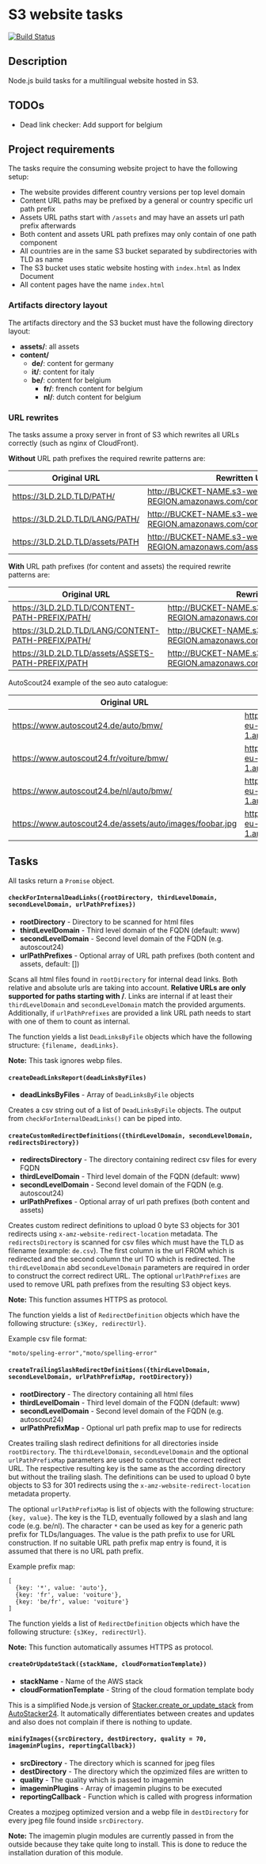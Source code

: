 # S3 website tasks

[![Build Status](https://travis-ci.org/Scout24/s3-website-tasks.svg?branch=master)](https://travis-ci.org/Scout24/s3-website-tasks)

## Description

Node.js build tasks for a multilingual website hosted in S3.

## TODOs

* Dead link checker: Add support for belgium

## Project requirements

The tasks require the consuming website project to have the following setup:

* The website provides different country versions per top level domain
* Content URL paths may be prefixed by a general or country specific url path prefix
* Assets URL paths start with `/assets` and may have an assets url path prefix afterwards
* Both content and assets URL path prefixes may only contain of one path component
* All countries are in the same S3 bucket separated by subdirectories with TLD as name
* The S3 bucket uses static website hosting with `index.html` as Index Document
* All content pages have the name `index.html`

### Artifacts directory layout

The artifacts directory and the S3 bucket must have the following directory layout:

  * **assets/**: all assets
  * **content/**
    * **de/**: content for germany
    * **it/**: content for italy
    * **be/**: content for belgium
      * **fr/**: french content for belgium
      * **nl/**: dutch content for belgium

### URL rewrites

The tasks assume a proxy server in front of S3 which rewrites all URLs correctly (such as nginx of CloudFront).

**Without** URL path prefixes the required rewrite patterns are:

| Original URL | Rewritten URL |
| --- | --- |
| https://3LD.2LD.TLD/PATH/ | http://BUCKET-NAME.s3-website-AWS-REGION.amazonaws.com/content/TLD/PATH |
| https://3LD.2LD.TLD/LANG/PATH/ | http://BUCKET-NAME.s3-website-AWS-REGION.amazonaws.com/content/TLD/LANG/PATH |
| https://3LD.2LD.TLD/assets/PATH | http://BUCKET-NAME.s3-website-AWS-REGION.amazonaws.com/assets/PATH |

**With** URL path prefixes (for content and assets) the required rewrite patterns are:

| Original URL | Rewritten URL |
| --- | --- |
| https://3LD.2LD.TLD/CONTENT-PATH-PREFIX/PATH/ | http://BUCKET-NAME.s3-website-AWS-REGION.amazonaws.com/content/TLD/PATH |
| https://3LD.2LD.TLD/LANG/CONTENT-PATH-PREFIX/PATH/ | http://BUCKET-NAME.s3-website-AWS-REGION.amazonaws.com/content/TLD/LANG/PATH |
| https://3LD.2LD.TLD/assets/ASSETS-PATH-PREFIX/PATH | http://BUCKET-NAME.s3-website-AWS-REGION.amazonaws.com/assets/PATH |

AutoScout24 example of the seo auto catalogue:

| Original URL | Rewritten URL |
| --- | --- |
| https://www.autoscout24.de/auto/bmw/ | http://as24-seo-pages-auto.s3-website-eu-west-1.amazonaws.com/content/de/bmw/ |
| https://www.autoscout24.fr/voiture/bmw/ | http://as24-seo-pages-auto.s3-website-eu-west-1.amazonaws.com/content/fr/bmw/ |
| https://www.autoscout24.be/nl/auto/bmw/ | http://as24-seo-pages-auto.s3-website-eu-west-1.amazonaws.com/content/be/nl/bmw/ |
| https://www.autoscout24.de/assets/auto/images/foobar.jpg | http://as24-seo-pages-auto.s3-website-eu-west-1.amazonaws.com/assets/images/foobar.jpg |

## Tasks

All tasks return a `Promise` object.

#### `checkForInternalDeadLinks({rootDirectory, thirdLevelDomain, secondLevelDomain, urlPathPrefixes})`

* **rootDirectory** - Directory to be scanned for html files
* **thirdLevelDomain** - Third level domain of the FQDN (default: www)
* **secondLevelDomain** - Second level domain of the FQDN (e.g. autoscout24)
* **urlPathPrefixes** - Optional array of URL path prefixes (both content and assets, default: \[\])

Scans all html files found in `rootDirectory` for internal dead links. Both relative and absolute urls are taking into account.  **Relative URLs are only supported for paths starting with /**. Links are internal if at least their `thirdLevelDomain` and `secondLevelDomain` match the provided arguments. Additionally, if `urlPathPrefixes` are provided a link URL path needs to start with one of them to count as internal.

The function yields a list `DeadLinksByFile` objects which have the following structure: `{filename, deadLinks}`.

**Note:** This task ignores webp files.

#### `createDeadLinksReport(deadLinksByFiles)`

* **deadLinksByFiles** - Array of `DeadLinksByFile` objects

Creates a csv string out of a list of `DeadLinksByFile` objects. The output from `checkForInternalDeadLinks()` can be piped into.

#### `createCustomRedirectDefinitions({thirdLevelDomain, secondLevelDomain, redirectsDirectory})`

* **redirectsDirectory** - The directory containing redirect csv files for every FQDN
* **thirdLevelDomain** - Third level domain of the FQDN (default: www)
* **secondLevelDomain** - Second level domain of the FQDN (e.g. autoscout24)
* **urlPathPrefixes** - Optional array of url path prefixes (both content and assets)

Creates custom redirect definitions to upload 0 byte S3 objects for 301 redirects using `x-amz-website-redirect-location` metadata. The `redirectsDirectory` is scanned for csv files which must have the TLD as filename (example: `de.csv`). The first column is the url FROM which is redirected and the second column the url TO which is redirected. The `thirdLevelDomain` abd `secondLevelDomain` parameters are required in order to construct the correct redirect URL. The optional `urlPathPrefixes` are used to remove URL path prefixes from the resulting S3 object keys.

**Note:** This function assumes HTTPS as protocol.

The function yields a list of `RedirectDefinition` objects which have the following structure: `{s3Key, redirectUrl}`.

Example csv file format:

`"moto/speling-error","moto/spelling-error"`

#### `createTrailingSlashRedirectDefinitions({thirdLevelDomain, secondLevelDomain, urlPathPrefixMap, rootDirectory})`

* **rootDirectory** - The directory containing all html files
* **thirdLevelDomain** - Third level domain of the FQDN (default: www)
* **secondLevelDomain** - Second level domain of the FQDN (e.g. autoscout24)
* **urlPathPrefixMap** - Optional url path prefix map to use for redirects

Creates trailing slash redirect definitions for all directories inside `rootDirectory`. The `thirdLevelDomain`, `secondLevelDomain` and the optional `urlPathPrefixMap` parameters are used to construct the correct redirect URL. The respective resulting key is the same as the according directory but without the trailing slash. The definitions can be used to upload 0 byte objects to S3 for 301 redirects using the `x-amz-website-redirect-location` metadata property.

The optional `urlPathPrefixMap` is list of objects with the following structure: `{key, value}`. The key is the TLD, eventually followed by a slash and lang code (e.g. be/nl). The character `*` can be used as key for a generic path prefix for TLDs/languages. The value is the path prefix to use for URL construction. If no suitable URL path prefix map entry is found, it is assumed that there is no URL path prefix.

Example prefix map:

```
[
  {key: '*', value: 'auto'},
  {key: 'fr', value: 'voiture'},
  {key: 'be/fr', value: 'voiture'}
]
```

The function yields a list of `RedirectDefinition` objects which have the following structure: `{s3Key, redirectUrl}`.

**Note:** This function automatically assumes HTTPS as protocol.

#### `createOrUpdateStack({stackName, cloudFormationTemplate})`

* **stackName** - Name of the AWS stack
* **cloudFormationTemplate** - String of the cloud formation template body

This is a simplified Node.js version of [Stacker.create_or_update_stack](https://github.com/Scout24/autostacker24#create-or-update) from [AutoStacker24](https://github.com/Scout24/autostacker24). It automatically differentiates between creates and updates and also does not complain if there is nothing to update.

#### `minifyImages({srcDirectory, destDirectory, quality = 70, imageminPlugins, reportingCallback})`

* **srcDirectory** - The directory which is scanned for jpeg files
* **destDirectory** - The directory which the opzimized files are written to
* **quality** - The quality which is passed to imagemin
* **imageminPlugins** - Array of imagemin plugins to be executed
* **reportingCallback** - Function which is called with progress information

Creates a mozjpeg optimized version and a webp file in `destDirectory` for every jpeg file found inside `srcDirectory`.

**Note:** The imagemin plugin modules are currently passed in from the outside because they take quite long to install. This is done to reduce the installation duration of this module.
